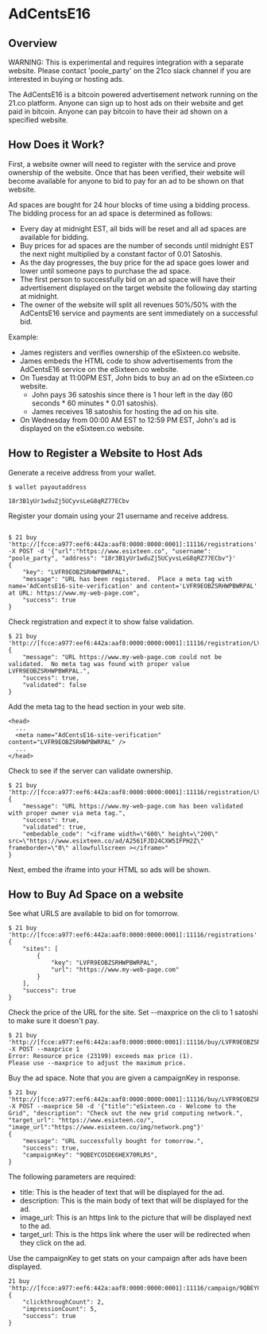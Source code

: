 # AdCentsE16

## Overview

WARNING: This is experimental and requires integration with a separate website.  Please contact 'poole_party' on the 21co slack channel if
you are interested in buying or hosting ads.

The AdCentsE16 is a bitcoin powered advertisement network running on the 21.co platform.  Anyone can sign up to host ads on their website and get paid in bitcoin.  Anyone can pay bitcoin to have their ad shown on a specified website.

## How Does it Work?
First, a website owner will need to register with the service and prove ownership of the website.  Once that has been verified, their website
will become available for anyone to bid to pay for an ad to be shown on that website.

Ad spaces are bought for 24 hour blocks of time using a bidding process.  The bidding process for an ad space is determined as follows:
* Every day at midnight EST, all bids will be reset and all ad spaces are available for bidding.
* Buy prices for ad spaces are the number of seconds until midnight EST the next night multiplied by a constant factor of 0.01 Satoshis.
* As the day progresses, the buy price for the ad space goes lower and lower until someone pays to purchase the ad space.
* The first person to successfully bid on an ad space will have their advertisement displayed on the target website the following day starting at midnight.
* The owner of the website will split all revenues 50%/50% with the AdCentsE16 service and payments are sent immediately on a successful bid.

Example:
* James registers and verifies ownership of the eSixteen.co website.
* James embeds the HTML code to show advertisements from the AdCentsE16 service on the eSixteen.co website.
* On Tuesday at 11:00PM EST, John bids to buy an ad on the eSixteen.co website.
  * John pays 36 satoshis since there is 1 hour left in the day (60 seconds * 60 minutes * 0.01 satoshis).
  * James receives 18 satoshis for hosting the ad on his site.
* On Wednesday from 00:00 AM EST to 12:59 PM EST, John's ad is displayed on the eSixteen.co website.

## How to Register a Website to Host Ads
Generate a receive address from your wallet.
```
$ wallet payoutaddress

18r3B1yUr1wduZj5UCyvsLeG8qRZ77ECbv
```

Register your domain using your 21 username and receive address.
```

$ 21 buy 'http://[fcce:a977:eef6:442a:aaf8:0000:0000:0001]:11116/registrations' -X POST -d '{"url":"https://www.esixteen.co", "username": "poole_party", "address": "18r3B1yUr1wduZj5UCyvsLeG8qRZ77ECbv"}'
{
    "key": "LVFR9EOBZSRHWPBWRPAL",
    "message": "URL has been registered.  Place a meta tag with name='AdCentsE16-site-verification' and content='LVFR9EOBZSRHWPBWRPAL' at URL: https://www.my-web-page.com",
    "success": true
}
```

Check registration and expect it to show false validation.
```
$ 21 buy 'http://[fcce:a977:eef6:442a:aaf8:0000:0000:0001]:11116/registration/LVFR9EOBZSRHWPBWRPAL'
{
    "message": "URL https://www.my-web-page.com could not be validated.  No meta tag was found with proper value LVFR9EOBZSRHWPBWRPAL.",
    "success": true,
    "validated": false
}
```

Add the meta tag to the head section in your web site.
```
<head>
  ...
  <meta name="AdCentsE16-site-verification" content="LVFR9EOBZSRHWPBWRPAL" />
  ...
</head>
```

Check to see if the server can validate ownership.
```
$ 21 buy 'http://[fcce:a977:eef6:442a:aaf8:0000:0000:0001]:11116/registration/LVFR9EOBZSRHWPBWRPAL'
{
    "message": "URL https://www.my-web-page.com has been validated with proper owner via meta tag.",
    "success": true,
    "validated": true,
    "embedable_code": "<iframe width=\"600\" height=\"200\" src=\"https://www.esixteen.co/ad/A2561FJD24CXW5IFPH2Z\" frameborder=\"0\" allowfullscreen ></iframe>"
}
```
Next, embed the iframe into your HTML so ads will be shown.

## How to Buy Ad Space on a website

See what URLS are available to bid on for tomorrow.
```
$ 21 buy 'http://[fcce:a977:eef6:442a:aaf8:0000:0000:0001]:11116/registrations'
{
    "sites": [
        {
            "key": "LVFR9EOBZSRHWPBWRPAL",
            "url": "https://www.my-web-page.com"
        }
    ],
    "success": true
}
```

Check the price of the URL for the site.  Set --maxprice on the cli to 1 satoshi to make sure it doesn't pay.
```
$ 21 buy 'http://[fcce:a977:eef6:442a:aaf8:0000:0000:0001]:11116/buy/LVFR9EOBZSRHWPBWRPAL' -X POST --maxprice 1
Error: Resource price (23199) exceeds max price (1).
Please use --maxprice to adjust the maximum price.
```

Buy the ad space.  Note that you are given a campaignKey in response.
```
$ 21 buy 'http://[fcce:a977:eef6:442a:aaf8:0000:0000:0001]:11116/buy/LVFR9EOBZSRHWPBWRPAL' -X POST --maxprice 50 -d '{"title":"eSixteen.co - Welcome to the Grid", "description": "Check out the new grid computing network.", "target_url": "https://www.esixteen.co/", "image_url":"https://www.esixteen.co/img/network.png"}'
{
    "message": "URL successfully bought for tomorrow.",
    "success": true,
    "campaignKey": "9QBEYCOSDE6HEX70RLRS",
}
```
The following parameters are required:
* title: This is the header of text that will be displayed for the ad.
* description: This is the main body of text that will be displayed for the ad.
* image_url: This is an https link to the picture that will be displayed next to the ad.
* target_url: This is the https link where the user will be redirected when they click on the ad.

Use the campaignKey to get stats on your campaign after ads have been displayed.
```
21 buy 'http://[fcce:a977:eef6:442a:aaf8:0000:0000:0001]:11116/campaign/9QBEYCOSDE6HEX70RLRS'
{
    "clickthroughCount": 2,
    "impressionCount": 5,
    "success": true
}
```
